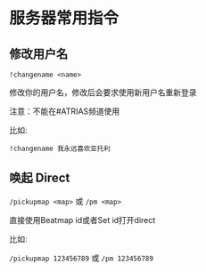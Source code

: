 ﻿# 服务器常用指令

## 修改用户名

```!changename <name>```

修改你的用户名，修改后会要求使用新用户名重新登录

注意：不能在#ATRIAS频道使用

比如:

```!changename 我永远喜欢亚托利```

## 唤起 Direct

```/pickupmap <map>```
或
```/pm <map>```

直接使用Beatmap id或者Set id打开direct

比如:

```/pickupmap 123456789```
或
```/pm 123456789```
